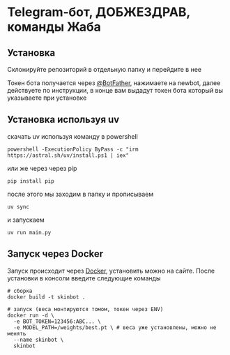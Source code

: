 # Telegram‑бот, ДОБЖЕЗДРАВ, команды Жаба

## Установка
Склонируйте репозиторий в отдельную папку и перейдите в нее

Токен бота получается через [@BotFather](t.me/BotFather), нажимаете на newbot, далее действуете по инструкции, в конце вам выдадут токен бота который вы указываете при установке

## Установка используя uv
скачать uv используя команду в powershell 
```pwsh
powershell -ExecutionPolicy ByPass -c "irm https://astral.sh/uv/install.ps1 | iex"
```
или же через через pip
```pwsh
pip install pip
```
после этого мы заходим в папку и прописываем
```pwsh
uv sync
```
и запускаем 
```pwsh
uv run main.py
```

## Запуск через Docker
Запуск происходит через [Docker](docker.com), установить можно на сайте.
После установки в консоли введите следующие команды
```shell
# сборка
docker build -t skinbot .

# запуск (веса монтируются томом, токен через ENV)
docker run -d \
  -e BOT_TOKEN=123456:ABC... \
  -e MODEL_PATH=/weights/best.pt \ # веса уже установлены, можно не менять 
  --name skinbot \
  skinbot

```